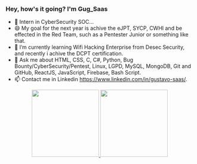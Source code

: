 ### Hey, how's it going? I'm Gug_Saas

- 🔭 Intern in CyberSecurity SOC...
- 😄 My goal for the next year is achive the eJPT, SYCP, CWHI and be effected in the Red Team, such as a Pentester Junior or something like that.
- 🌱 I’m currently learning Wifi Hacking Enterprise from Desec Security, and recently i achive the DCPT certification.
- 💬 Ask me about HTML, CSS, C, C#, Python, Bug Bounty/CyberSecurity/Pentest, Linux, LGPD, MySQL, MongoDB, Git and GitHub, ReactJS, JavaScript, Firebase, Bash Script.
- 📫 Contact me in Linkedin https://www.linkedin.com/in/gustavo-saas/.

<div align="center">
  <a href="https://github.com/GugSaas">
  <img height="180em" src="https://github-readme-stats.vercel.app/api?username=GugSaas&show_icons=true&theme=nightowl&include_all_commits=true&count_private=true"/>
  <img height="180em" src="https://github-readme-stats.vercel.app/api/top-langs/?username=GugSaas&layout=compact&langs_count=7&theme=tokyonight"/>
</div>

